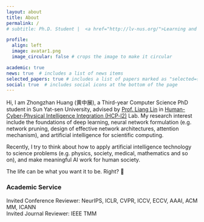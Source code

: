 ```yaml
---
layout: about
title: About
permalink: /
# subtitle: Ph.D. Student |  <a href="http://lv-nus.org/">Learning and Vision Lab</a>  |  <a href="https://nus.edu.sg/"> National University of Singapore</a>.

profile:
  align: left
  image: avatar1.png
  image_circular: false # crops the image to make it circular

academic: true
news: true  # includes a list of news items
selected_papers: true # includes a list of papers marked as "selected={true}"
social: true  # includes social icons at the bottom of the page
---
```

<!-- https://fangggf.github.io/ -->

<!-- <div style="text-align: justify;">
<p> Hello there! My name is Shanshan Zhong, and I am a student from the School of Computer Science and Engineering at Sun Yat-sem University, advised by Professor Wushao Wen and Professor Liang Lin. <br> My research interests primarily revolve around the application and structure design of generative models (including large language models and diffusion models), attention mechanism, and multimodal technology (including multimodal recommendation and multimodal information fusion). 
</p>
</div> -->
Hi, I am Zhongzhan Huang (黄中展), a Third-year Computer Science PhD student in Sun Yat-sen University, advised by
<a href="http://www.linliang.net/" target="_blank">Prof. Liang Lin</a>
in 
<a href="https://www.sysuhcp.com" target="_blank">Human-Cyber-Physical Intelligence Integration (HCP-l2)</a>
Lab.
My research interest include the foundations of deep learning, neural network formulation (e.g. network pruning, design of effective network architectures, attention mechanism), and artificial intelligence for scientific computing. 
<br>

Recently, I try to think about how to apply artificial intelligence technology to science problems (e.g. physics, society, medical, mathematics and so on), and make meaningful AI work for human society.
<br>

The life can be what you want it to be. Right? &#128170;

<!-- href="{{ site.resume_path | prepend: 'https://ghliu.github.io/assets/pdf/' }} -->
<!-- TODO update resume -->
<!-- See my full resume here. -->

  <h3>Academic Service</h3>
  Invited Conference Reviewer: NeurIPS, ICLR, CVPR, ICCV, ECCV, AAAI, ACM MM, ICANN<br/>
  Invited Journal Reviewer: IEEE TMM